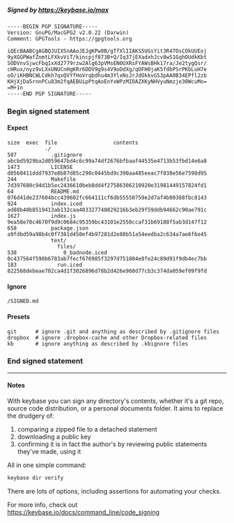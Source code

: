 ##### Signed by https://keybase.io/max
```
-----BEGIN PGP SIGNATURE-----
Version: GnuPG/MacGPG2 v2.0.22 (Darwin)
Comment: GPGTools - https://gpgtools.org

iQEcBAABCgAGBQJUIXSnAAoJEJgKPw0B/gTfXlIIAKS5UGsYit3R4TOsCOkUUEoj
9yXGGPWafZnmtLFXkvViT/kincpjf873B+Q/Iq37jEXadxhJcv8wS1GqhOUdkKbt
SODVnvSjwcFbq1xXd2779rzw2Alg63pVMsEN0UXRsFYAWsBHk17ra/Je2tygQsr/
cHRux/nyz9vLXxUNUCnHgKRr6DDV9g9s4V9oDdXg/qOFH0jaK5fdbPSrPKbLuH7e
oO/iKHBNCWLCdkh7qxQVYfHoVrqbdhu4m3YlxNsJrJdOkkvGS3pAA0B34EPfl2zb
KHjXjDa5rnnPCu83m2fqAEBUipPtqAoEnYxWPzMIOAZXKyNHVyuNmzje30WcuMo=
=M+1n
-----END PGP SIGNATURE-----

```

<!-- END SIGNATURES -->

### Begin signed statement 

#### Expect

```
size  exec  file                  contents                                                        
            ./                                                                                    
587           .gitignore          abcbd5929ba2d059647bd4c6c99a74df2676bfbaaf44535e4713b53fbd14e6a8
1473          LICENSE             d0560411ddd7937e8b87d85c290c0445bd9c390aa485eeac7f838e56e7598d95
244           Makefile            7d397680c94d1b5ec2436610beb8dd4f27586306210920e31981449157824fd1
64            README.md           076d41de237604bcc439602fc664111cf6db55550759e2d7af4b00388fbc8143
924           index.iced          ad88b40b8519413ab132caa403327740829216b3eb29f59ddb94662c90ae791c
1627          index.js            9ea58e70c4670f9d9c0684c95359bc43101e2550ccaf31b69188f5ab3d147f12
658           package.json        a9fdbd59a98b4c0f7381d450ef4b97281d2e88b51a54eedba2c634a7ae6f6e45
              test/                                                                               
                files/                                                                            
538               0_badnode.iced  0c437564f590b6783ab7fecf676985f3297d751804e8fe24c89d91f9db4ec7bb
183             run.iced          822568debeae702ca4d1f3026896d78b2d426e960d77cb3c374da059ef09f9fd
```

#### Ignore

```
/SIGNED.md
```

#### Presets

```
git      # ignore .git and anything as described by .gitignore files
dropbox  # ignore .dropbox-cache and other Dropbox-related files    
kb       # ignore anything as described by .kbignore files          
```

<!-- summarize version = 0.0.9 -->

### End signed statement

<hr>

#### Notes

With keybase you can sign any directory's contents, whether it's a git repo,
source code distribution, or a personal documents folder. It aims to replace the drudgery of:

  1. comparing a zipped file to a detached statement
  2. downloading a public key
  3. confirming it is in fact the author's by reviewing public statements they've made, using it

All in one simple command:

```bash
keybase dir verify
```

There are lots of options, including assertions for automating your checks.

For more info, check out https://keybase.io/docs/command_line/code_signing